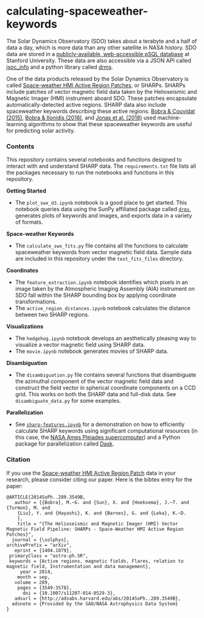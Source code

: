 calculating-spaceweather-keywords
=================================

The Solar Dynamics Observatory (SDO) takes about a terabyte and a half of data a day, which is more data than any other satellite in NASA history. SDO data are stored in a [publicly-available, web-accessible pSQL database](http://jsoc.stanford.edu/ajax/lookdata.html) at Stanford University. These data are also accessible via a JSON API called [jsoc_info](http://jsoc.stanford.edu/jsocwiki/AjaxJsocConnect) and a python library called [drms](https://drms.readthedocs.io/en/stable/).

One of the data products released by the Solar Dynamics Observatory is called [Space-weather HMI Active Region Patches](http://link.springer.com/article/10.1007%2Fs11207-014-0529-3), or SHARPs. SHARPs include patches of vector magnetic field data taken by the Helioseismic and Magnetic Imager (HMI) instrument aboard SDO. These patches encapsulate automatically-detected active regions. SHARP data also include spaceweather keywords describing these active regions. [Bobra & Couvidat (2015)](http://arxiv.org/abs/1411.1405), [Bobra & Ilonidis (2016)](https://arxiv.org/abs/1603.03775), and [Jonas et al. (2018)](http://adsabs.harvard.edu/abs/2018SoPh..293...48J) used machine-learning algorithms to show that these spaceweather keywords are useful for predicting solar activity. 

### Contents

This repository contains several notebooks and functions designed to interact with and understand SHARP data. The `requirements.txt` file lists all the packages necessary to run the notebooks and functions in this repository.

**Getting Started**
    
* The `plot_swx_d3.ipynb` notebook is a good place to get started. This notebook queries data using the SunPy affiliated package called [`drms`](https://joss.theoj.org/papers/10.21105/joss.01614), generates plots of keywords and images, and exports data in a variety of formats.

**Space-weather Keywords**

* The `calculate_swx_fits.py` file contains all the functions to calculate spaceweather keywords from vector magnetic field data. Sample data are included in this repository under the `test_fits_files` directory.

**Coordinates**

* The `feature_extraction.ipynb` notebook identifies which pixels in an image taken by the Atmospheric Imaging Assembly (AIA) instrument on SDO fall within the SHARP bounding box by applying coordinate transformations. 
* The `active_region_distances.ipynb` notebook calculates the distance between two SHARP regions.

**Visualizations**

* The `hedgehog.ipynb` notebook develops an aesthetically pleasing way to visualize a vector magnetic field using SHARP data.
* The `movie.ipynb` notebook generates movies of SHARP data.

**Disambiguation**

* The `disambiguation.py` file contains several functions that disambiguate the azimuthal component of the vector magnetic field data and construct the field vector in spherical coordinate components on a CCD grid. This works on both the SHARP data and full-disk data. See `disambiguate_data.py` for some examples.

**Parallelization**

* See [`sharp-features.ipynb`](https://gitlab.com/wtbarnes/aia-on-pleiades/-/blob/master/notebooks/tidy/sharp-features.ipynb) for a demonstration on how to efficiently calculate SHARP keywords using significant computational resources (in this case, the [NASA Ames Pleiades supercomputer](https://www.nas.nasa.gov/hecc/resources/pleiades.html)) and a Python package for parallelization called [Dask](https://dask.org/).

### Citation

If you use the [Space-weather HMI Active Region Patch](http://link.springer.com/article/10.1007%2Fs11207-014-0529-3) data in your research, please consider citing our paper. Here is the bibtex entry for the paper:

```
@ARTICLE{2014SoPh..289.3549B,
   author = {{Bobra}, M.~G. and {Sun}, X. and {Hoeksema}, J.~T. and {Turmon}, M. and 
	{Liu}, Y. and {Hayashi}, K. and {Barnes}, G. and {Leka}, K.~D.
	},
    title = "{The Helioseismic and Magnetic Imager (HMI) Vector Magnetic Field Pipeline: SHARPs - Space-Weather HMI Active Region Patches}",
  journal = {\solphys},
archivePrefix = "arXiv",
   eprint = {1404.1879},
 primaryClass = "astro-ph.SR",
 keywords = {Active regions, magnetic fields, Flares, relation to magnetic field, Instrumentation and data management},
     year = 2014,
    month = sep,
   volume = 289,
    pages = {3549-3578},
      doi = {10.1007/s11207-014-0529-3},
   adsurl = {http://adsabs.harvard.edu/abs/2014SoPh..289.3549B},
  adsnote = {Provided by the SAO/NASA Astrophysics Data System}
}
```
